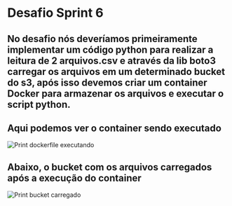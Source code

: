 # Desafio Sprint 6

## No desafio nós deveríamos primeiramente implementar um código python para realizar a leitura de 2 arquivos.csv e através da lib boto3 carregar os arquivos em um determinado bucket do s3, após isso devemos criar um container Docker para armazenar os arquivos e executar o script python.

## Aqui podemos ver o container sendo executado

![Print dockerfile executando](https://github.com/EA-Igor/Programa-de-Bolsas-Compass-Data-Analytics---AWS/blob/main/Sprint%206/Evidências/Desafio/WhatsApp%20Image%202024-07-13%20at%205.11.26%20PM.jpeg)

## Abaixo, o bucket com os arquivos carregados após a execução do container
![Print bucket carregado](https://github.com/EA-Igor/Programa-de-Bolsas-Compass-Data-Analytics---AWS/blob/main/Sprint%206/Evidências/Desafio/WhatsApp%20Image%202024-07-13%20at%205.26.40%20PM.jpeg)
